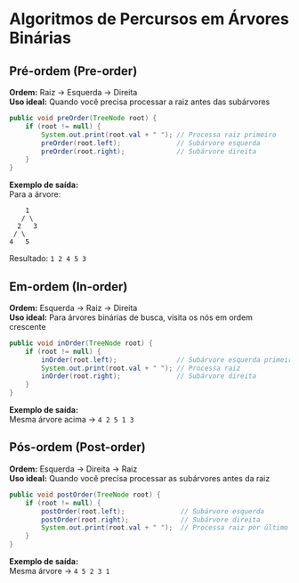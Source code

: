 # Algoritmos de Percursos em Árvores Binárias

## Pré-ordem (Pre-order)
**Ordem:** Raiz → Esquerda → Direita  
**Uso ideal:** Quando você precisa processar a raiz antes das subárvores

```java
public void preOrder(TreeNode root) {
    if (root != null) {
        System.out.print(root.val + " "); // Processa raiz primeiro
        preOrder(root.left);              // Subárvore esquerda
        preOrder(root.right);             // Subárvore direita
    }
}
```

**Exemplo de saída:**  
Para a árvore:
```
    1
   / \
  2   3
 / \
4   5
```
Resultado: `1 2 4 5 3`

## Em-ordem (In-order)
**Ordem:** Esquerda → Raiz → Direita  
**Uso ideal:** Para árvores binárias de busca, visita os nós em ordem crescente

```java
public void inOrder(TreeNode root) {
    if (root != null) {
        inOrder(root.left);               // Subárvore esquerda primeiro
        System.out.print(root.val + " "); // Processa raiz
        inOrder(root.right);              // Subárvore direita
    }
}
```

**Exemplo de saída:**  
Mesma árvore acima → `4 2 5 1 3`

## Pós-ordem (Post-order)
**Ordem:** Esquerda → Direita → Raiz  
**Uso ideal:** Quando você precisa processar as subárvores antes da raiz 

```java
public void postOrder(TreeNode root) {
    if (root != null) {
        postOrder(root.left);              // Subárvore esquerda
        postOrder(root.right);             // Subárvore direita
        System.out.print(root.val + " ");  // Processa raiz por último
    }
}
```

**Exemplo de saída:**  
Mesma árvore → `4 5 2 3 1`
